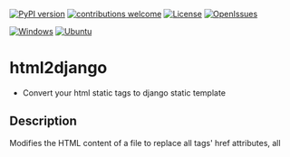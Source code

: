 
<!-- Badges -->
[![PyPI version](https://badge.fury.io/py/html2django.svg)](https://pypi.org/project/html2django/)
[![contributions welcome](https://img.shields.io/badge/contributions-welcome-brightgreen.svg?style=flat)](https://github.com/haxsysgit/html2django/)
[![License](https://img.shields.io/github/license/haxsysgit/html2django?color=brightgreen)](https://github.com/haxsysgit/html2django/blob/main/license.md)
[![OpenIssues](https://img.shields.io/github/issues/haxsysgit/html2django?color=important)](https://github.com/haxsysgit/html2django/issues)
<!--LineBreak-->
[![Windows](https://img.shields.io/badge/Windows-white?style=flat-square&logo=windows&logoColor=blue)](https://github.com/haxsysgit/html2django/)
[![Ubuntu](https://img.shields.io/badge/Ubuntu-white?style=flat-square&logo=ubuntu&logoColor=E95420)](https://github.com/haxsysgit/html2django/)
<!-- Badges -->

# html2django

- Convert your html static tags to django static template

## Description

Modifies the HTML content of a file to replace all <link> tags' href attributes, all <script> tags' src attributes, and all <img> src attributes by default, also provides support for custom modification of tags and attribute with Django template tags, and adds {% load static %} to the beginning of the file.


## Installation

To use the function, simply install the package with pip, by default beautifulsoup4 library will be in install using the code below but incase there is any problem, you can install it via pip:

```bash
    pip install html2django
```

## Usage

```python

from djangohtml import djangoify

djangoify('index.html') 
# modify the index.html file in place
```

## Example

Suppose you have an HTML file named index.html that looks like this:

```html

<!DOCTYPE html>
<html>
<head>
    <title>My Website</title>
    <link rel="stylesheet" href="styles.css">
    <script src="script.js"></script>
</head>
<body>
    <h1>Hello, World!</h1>
    <img src="image.png">
</body>
</html>
```

Running the djangoify() function on this file: 

```python

    djangoify('index.html')
``` 

will modify the file to look like this:

```html

    {% load static %}
    <!DOCTYPE html>
    <html>
    <head>
        <title>My Website</title>
        <link href="{% static 'styles.css' %}" rel="stylesheet">
        <script src="{% static 'script.js' %}"></script>
    </head>
    <body>
        <h1>Hello, World!</h1>
        <img src="{% static 'image.png' %}">
    </body>
    </html>
```

Here, the <link>, <script>, and <img> tags' href and src attributes have been replaced with Django template tags, and {% load static %} has been added to the beginning of the file.

# Parameters

    - file (str): The path to the input HTML file.
    - custom_tag (str): Custom html tag to modify. To be used with the custom_attr parameter.
    - custom_attr (str): Custom html attribute of the custom_tag.
    - custom_value (any): The value of the - custom attribute.

# Returns

None: The function modifies the input file in place.

# Raises

FileNotFoundError: If the input file cannot be found or accessed.



# Authors

- [@haxsys](https://github.com/haxsysgit)